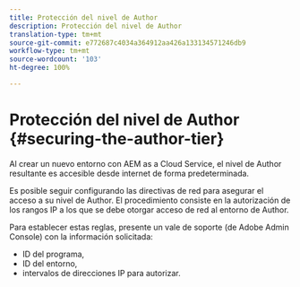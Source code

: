 ```yaml
---
title: Protección del nivel de Author
description: Protección del nivel de Author
translation-type: tm+mt
source-git-commit: e772687c4034a364912aa426a133134571246db9
workflow-type: tm+mt
source-wordcount: '103'
ht-degree: 100%

---
```



# Protección del nivel de Author {#securing-the-author-tier}

Al crear un nuevo entorno con AEM as a Cloud Service, el nivel de Author resultante es accesible desde internet de forma predeterminada.

Es posible seguir configurando las directivas de red para asegurar el acceso a su nivel de Author. El procedimiento consiste en la autorización de los rangos IP a los que se debe otorgar acceso de red al entorno de Author.

Para establecer estas reglas, presente un vale de soporte (de Adobe Admin Console) con la información solicitada:
- ID del programa,
- ID del entorno,
- intervalos de direcciones IP para autorizar.